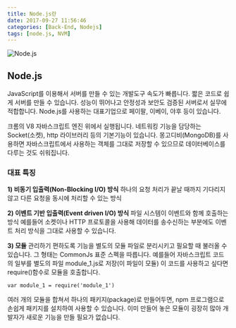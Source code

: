 ```yaml
---
title: Node.js란
date: 2017-09-27 11:56:46
categories: [Back-End, Nodejs]
tags: [node.js, NVM]
---
```


![Node.js](/image/nodejs.png)

## Node.js
JavaScript를 이용해서 서버를 만들 수 있는 개발도구
속도가 빠릅니다.
짧은 코드로 쉽게 서버를 만들 수 있습니다.
성능이 뛰어나고 안정성과 보안도 검증된 서버로서 실무에 적합합니다.
Node.js를 사용하는 대표기업으로 페이팔, 이베이, 야후 등이 있습니다.

크롬의 V8 자바스크립트 엔진 위에서 실행됩니다.
네트워킹 기능을 담당하는 Socket(소켓), http 라이브러리 등의 기본기능이 있습니다.
몽고디비(MongoDB)를 사용하면 자바스크립트에서 사용하는 객체를 그대로 저장할 수 있으므로 데이터베이스를 다루는 것도 쉬워집니다.

### 대표 특징
**1) 비동기 입출력(Non-Blocking I/O) 방식**
하나의 요청 처리가 끝날 때까지 기다리지 않고 다른 요청을 동시에 처리할 수 있는 방식

**2) 이벤트 기반 입출력(Event driven I/O) 방식**
파일 시스템이 이벤트와 함께 호출하는 방식
예를들어 소켓이나 HTTP 프로토콜을 사용해 데이터를 송수신하는 부분에도 이벤트 처리 방식을 그대로 사용할 수 있습니다.

**3) 모듈**
관리하기 편하도록 기능을 별도의 모듈 파일로 분리시키고 필요할 때 불러올 수 있습니다.
그 형태는 CommonJs 표준 스펙을 따릅니다.
예를들어 자바스크립트 코드의 일부를 별도의 파일 module_1.js로 저장(이 파일이 모듈)
이 코드를 사용하고 싶다면 require()함수로 모듈을 호출합니다.
```
var module_1 = require('module_1')
```
여러 개의 모듈을 합쳐서 하나의 패키지(package)로 만들어두면, npm 프로그램으로 손쉽게 패키지를 설치하여 사용할 수 있습니다.
이미 만들어 놓은 모듈이 굉장히 많아 개발자가 새로운 기능을 만들 필요가 없습니다. 
